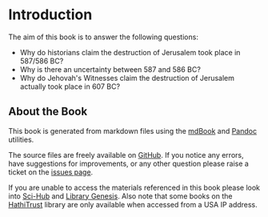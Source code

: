 # Introduction

The aim of this book is to answer the following questions:

- Why do historians claim the destruction of Jerusalem took place in 587/586 BC?
- Why is there an uncertainty between 587 and 586 BC?
- Why do Jehovah's Witnesses claim the destruction of Jerusalem actually took place in 607 BC?

## About the Book

This book is generated from markdown files using the [mdBook](https://github.com/rust-lang/mdBook) and 
[Pandoc](https://github.com/jgm/pandoc) utilities.

The source files are freely available on [GitHub](https://github.com/jacob-pro/jerusalem-book).
If you notice any errors, have suggestions for improvements, or any other question please raise a ticket on the 
[issues page](https://github.com/jacob-pro/jerusalem-book/issues).

If you are unable to access the materials referenced in this book please look into 
[Sci-Hub](https://en.wikipedia.org/wiki/Sci-Hub) and [Library Genesis](https://en.wikipedia.org/wiki/Library_Genesis).
Also note that some books on the [HathiTrust](https://www.hathitrust.org/) library are only available when accessed
 from a USA IP address.
 